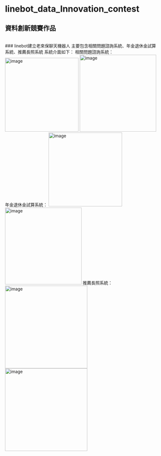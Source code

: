 # linebot_data_Innovation_contest
## 資料創新競賽作品
<br>
### linebot建立老來保聊天機器人
主要包含相關問題諮詢系統、年金退休金試算系統、推薦長照系統
系統介面如下：
相關問題諮詢系統：
<img width="243" alt="image" src="https://user-images.githubusercontent.com/112559944/187951127-621864a4-5b1a-4ff6-863d-41b5da5c3857.png">
<img width="253" alt="image" src="https://user-images.githubusercontent.com/112559944/187951175-d156ee12-cabe-41f2-a537-9a7f547b8523.png">
年金退休金試算系統：
<img width="243" alt="image" src="https://user-images.githubusercontent.com/112559944/187951317-9294883f-be67-49ac-ab44-a7e8731a4ae1.png">
<img width="253" alt="image" src="https://user-images.githubusercontent.com/112559944/187951350-2bcdb0cb-abcc-4dbd-8836-0a59e45dda7d.png">
推薦長照系統：
<img width="272" alt="image" src="https://user-images.githubusercontent.com/112559944/187951429-bccfc6a4-80ef-45c1-9538-1c4dc450f929.png">
<img width="272" alt="image" src="https://user-images.githubusercontent.com/112559944/187951451-e7f9985d-4dec-48a1-a254-95275110c9c1.png">
</br>
